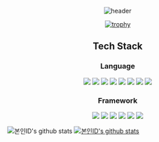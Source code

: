 <div align="center">

  ![header](https://capsule-render.vercel.app/api?type=soft&color=auto&height=100&section=header&text=Yoonsung&fontSize=50)
  
</div>

<div align="center">
  
  [![trophy](https://github-profile-trophy.vercel.app/?username=JangYoonsung&theme=onedark&column=6&row=1)](https://github.com/ryo-ma/github-profile-trophy)
  
</div>

<h2 align="center">Tech Stack</h2>

<h3 align='center'>Language</h3>
<div align="center" style=display: flex>
  <img src="https://img.shields.io/badge/Java-db4237?style=flat-square&logo=Java&logoColor=white"/>
  <img src="https://img.shields.io/badge/Javascript-e3d730?style=flat-square&logo=javascript&logoColor=white"/>
  <img src="https://img.shields.io/badge/Typescript-3178C6?style=flat-square&logo=typescript&logoColor=white"/>
  <img src="https://img.shields.io/badge/Node.js-339933?style=flat-square&logo=node.js&logoColor=white"/>
  <img src="https://img.shields.io/badge/Postgres-4169E1?style=flat-square&logo=postgresql&logoColor=white"/>
  <img src="https://img.shields.io/badge/Mongodb-47A248?style=flat-square&logo=mongodb&logoColor=white"/>
  <img src="https://img.shields.io/badge/CSS3-1572B6?style=flat-square&logo=css3&logoColor=white"/>
  <img src="https://img.shields.io/badge/HTML5-E34F26?style=flat-square&logo=html5&logoColor=white"/>
</div>

<h3 align='center'>Framework</h3>
<p align='center'>
  <img src="https://img.shields.io/badge/Spring-36d670?style=flat-square&logo=Spring&logoColor=white"/>
  <img src="https://img.shields.io/badge/Nest.js-E0234E?style=flat-square&logo=nestjs&logoColor=white"/>
  <img src="https://img.shields.io/badge/React-61DAFB?style=flat-square&logo=react&logoColor=white"/>
  <img src="https://img.shields.io/badge/Redux-764ABC?style=flat-square&logo=redux&logoColor=white"/>
  <img src="https://img.shields.io/badge/Svelte-FF3E00?style=flat-square&logo=svelte&logoColor=white"/>
  <img src="https://img.shields.io/badge/Tailwindcss-06B6D4?style=flat-square&logo=tailwindcss&logoColor=white"/>
</p>


![본인ID's github stats](https://github-readme-stats.vercel.app/api?username=JangYoonsung&show_icons=true)
[![본인ID's github stats](https://github-readme-stats.vercel.app/api/top-langs/?username=JangYoonsung&show_icons=true&hide_border=true&title_color=004386&icon_color=004386&layout=compact)](https://github.com/본인ID)

<!---
sinhyez/sinhyez is a ✨ special ✨ repository because its `README.md` (this file) appears on your GitHub profile.
You can click the Preview link to take a look at your changes.
--->

